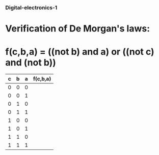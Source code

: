 ### Digital-electronics-1

# Verification of De Morgan's laws:

# f(c,b,a) = ((not b) and a) or ((not c) and (not b))

c | b | a | f(c,b,a) 
--- | --- | --- | ---
0 | 0 | 0 | 
0 | 0 | 1 | 
0 | 1 | 0 | 
0 | 1 | 1 | 
1 | 0 | 0 | 
1 | 0 | 1 | 
1 | 1 | 0 | 
1 | 1 | 1 | 
 